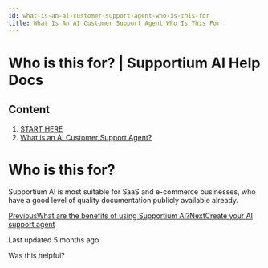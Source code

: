 ```yaml
---
id: what-is-an-ai-customer-support-agent-who-is-this-for
title: What Is An AI Customer Support Agent Who Is This For
---
```



# Who is this for? | Supportium AI Help Docs

## Content

  1. [START HERE](/start-here)
  2. [What is an AI Customer Support Agent?](/start-here/what-is-an-ai-customer-support-agent)

# Who is this for?

Supportium AI is most suitable for SaaS and e-commerce businesses, who have a good level of quality documentation publicly available already.

[PreviousWhat are the benefits of using Supportium AI?](/start-here/what-is-an-ai-customer-support-agent/what-are-the-benefits-of-using-my-askai)[NextCreate your AI support agent](/start-here/create-your-ai-support-agent)

Last updated 5 months ago

Was this helpful?
